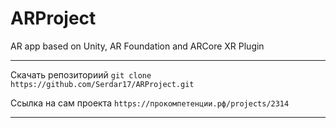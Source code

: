 # ARProject
AR app based on Unity, AR Foundation and ARCore XR Plugin
***
Скачать репозиториий
`git clone https://github.com/Serdar17/ARProject.git`

Ссылка на сам проекта 
`https://прокомпетенции.рф/projects/2314`

***